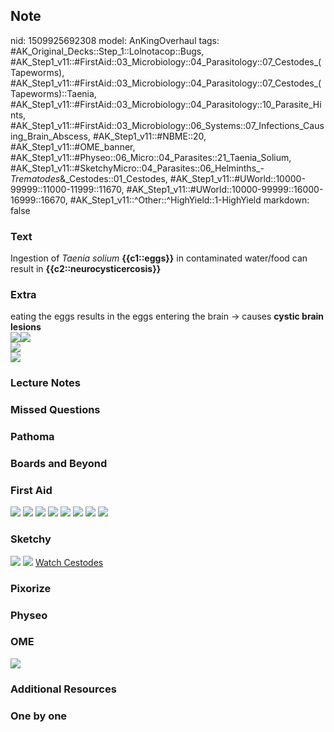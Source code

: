## Note
nid: 1509925692308
model: AnKingOverhaul
tags: #AK_Original_Decks::Step_1::Lolnotacop::Bugs, #AK_Step1_v11::#FirstAid::03_Microbiology::04_Parasitology::07_Cestodes_(Tapeworms), #AK_Step1_v11::#FirstAid::03_Microbiology::04_Parasitology::07_Cestodes_(Tapeworms)::Taenia, #AK_Step1_v11::#FirstAid::03_Microbiology::04_Parasitology::10_Parasite_Hints, #AK_Step1_v11::#FirstAid::03_Microbiology::06_Systems::07_Infections_Causing_Brain_Abscess, #AK_Step1_v11::#NBME::20, #AK_Step1_v11::#OME_banner, #AK_Step1_v11::#Physeo::06_Micro::04_Parasites::21_Taenia_Solium, #AK_Step1_v11::#SketchyMicro::04_Parasites::06_Helminths_-_Trematodes_&_Cestodes::01_Cestodes, #AK_Step1_v11::#UWorld::10000-99999::11000-11999::11670, #AK_Step1_v11::#UWorld::10000-99999::16000-16999::16670, #AK_Step1_v11::^Other::^HighYield::1-HighYield
markdown: false

### Text
Ingestion of <i>Taenia solium</i> <b>{{c1::eggs}}</b> in
contaminated water/food can result in
<b>{{c2::neurocysticercosis}}</b>

### Extra
<div>
  eating the eggs results in the eggs entering the brain ->
  causes <b>cystic brain lesions</b>
</div><img src="paste-44083544326630.jpg"><img src=
"paste-44328357462504.jpg">
<div><img src="paste-44663364911205.jpg"></div>
<div><img src="paste-47034186858615.jpg"></div>

### Lecture Notes


### Missed Questions


### Pathoma


### Boards and Beyond


### First Aid
<img src="tmp2uokt1oq.png"> <img src="tmpu4ceydka.png"> <img src=
"tmpr1sv3awt.png"> <img src="tmp00t_i2fx.png"> <img src=
"tmpwlt_qb4b.png"> <img src="tmpcyvrcjh2.png"> <img src=
"tmpab_7b85t.png"> <img src="tmphyxaeihd.png">

### Sketchy
<img src="paste-98964636434435%20(1).jpg"> <img src=
"paste-72551b9d7e459b48a070bbcbc98756c856e20233.png"> <a href=
"https://dashboard.sketchy.com/study/medical/courses/medical-microbiology/units/medical-microbiology-parasites/videos/medical-microbiology-parasites-helminths-trematodes-and-cestodes-cestodes?utm_source=anki&utm_medium=partnership&utm_campaign=february_update&utm_content=medical">
Watch Cestodes</a>

### Pixorize


### Physeo


### OME
<div class="ome-widget">
  <a href="https://onlinemeded.org?ref=anki"><img src=
  "_OME_AnkiFlashcards_General_7.png"></a>
</div>

### Additional Resources


### One by one

